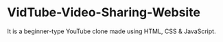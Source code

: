 # VidTube-Video-Sharing-Website
It is a beginner-type YouTube clone made using HTML, CSS &amp; JavaScript. 
